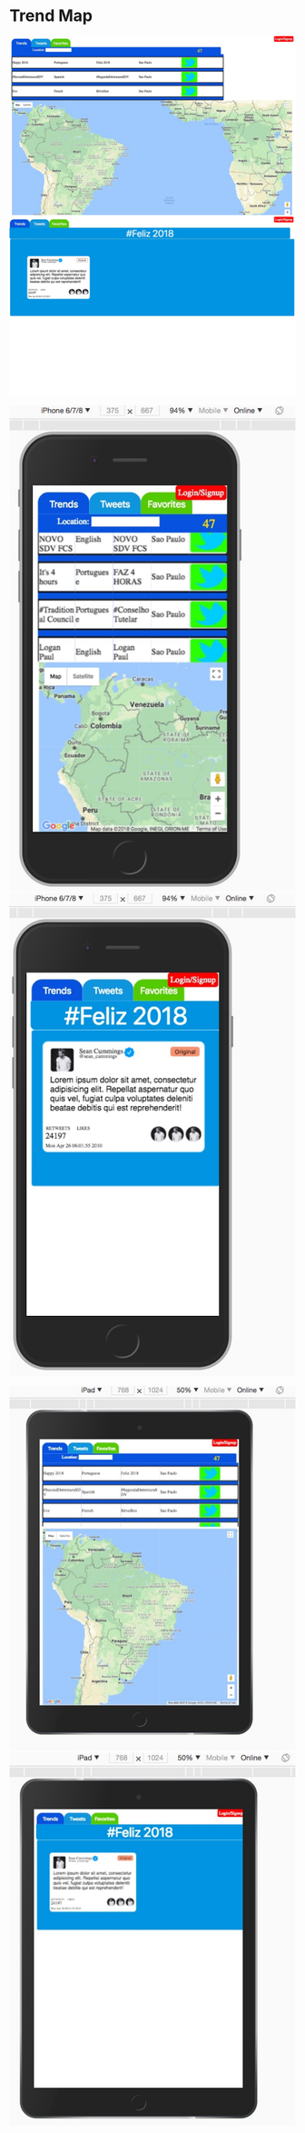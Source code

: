 # Trend Map 

![Desktop[homepage] View](app_images/Trend_Map_Desktop(Trend_View).jpg)
![Desktop[tweet page] View](app_images/Trend_Map_Desktop(Tweet_View).jpg)


![Mobile[homepage] View](app_images/Trend_Map_Mobile(Trend_View).jpg)
![Mobile[tweet page] View](app_images/Trend_Map_Mobile(Tweet_View).jpg)

![Tablet[homepage] View](app_images/Trend_Map_Tablet(Trend_View).jpg)
![Tablet[tweet page] View](app_images/Trend_Map_Tablet(Tweet_View).jpg)

